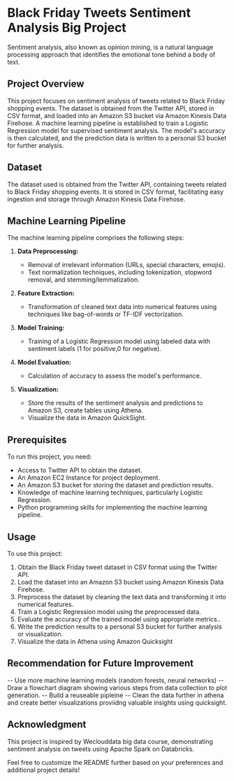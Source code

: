 # Black Friday Tweets Sentiment Analysis Big Project

Sentiment analysis, also known as opinion mining, is a natural language processing approach that identifies the emotional tone behind a body of text.

## Project Overview

This project focuses on sentiment analysis of tweets related to Black Friday shopping events. The dataset is obtained from the Twitter API, stored in CSV format, and loaded into an Amazon S3 bucket via Amazon Kinesis Data Firehose. A machine learning pipeline is established to train a Logistic Regression model for supervised sentiment analysis. The model's accuracy is then calculated, and the prediction data is written to a personal S3 bucket for further analysis.

## Dataset

The dataset used is obtained from the Twitter API, containing tweets related to Black Friday shopping events. It is stored in CSV format, facilitating easy ingestion and storage through Amazon Kinesis Data Firehose.

## Machine Learning Pipeline

The machine learning pipeline comprises the following steps:

1. **Data Preprocessing:**
   - Removal of irrelevant information (URLs, special characters, emojis).
   - Text normalization techniques, including tokenization, stopword removal, and stemming/lemmatization.

2. **Feature Extraction:**
   - Transformation of cleaned text data into numerical features using techniques like bag-of-words or TF-IDF vectorization.

3. **Model Training:**
   - Training of a Logistic Regression model using labeled data with sentiment labels (1 for positive,0 for negative).

4. **Model Evaluation:**
   - Calculation of accuracy to assess the model's performance.

5. **Visualization:**
   - Store the results of the sentiment analysis and predictions to Amazon S3, create tables using Athena.
   - Visualize the data in Amazon QuickSight.
   

## Prerequisites

To run this project, you need:

- Access to Twitter API to obtain the dataset.
- An Amazon EC2 Instance for project deployment.
- An Amazon S3 bucket for storing the dataset and prediction results.
- Knowledge of machine learning techniques, particularly Logistic Regression.
- Python programming skills for implementing the machine learning pipeline.

## Usage

To use this project:

1. Obtain the Black Friday tweet dataset in CSV format using the Twitter API.
2. Load the dataset into an Amazon S3 bucket using Amazon Kinesis Data Firehose.
3. Preprocess the dataset by cleaning the text data and transforming it into numerical features.
4. Train a Logistic Regression model using the preprocessed data.
5. Evaluate the accuracy of the trained model using appropriate metrics..
6. Write the prediction results to a personal S3 bucket for further analysis or visualization.
7. Visualize the data in Athena using Amazon Quicksight



## Recommendation for Future Improvement

-- Use more machine learning models (random forests, neural networks)
-- Draw a flowchart diagram showing various steps from data collection to plot generation.
-- Build a reuseable pipleine 
-- Clean the data further in athena and create better visualizations proviidng valuable insights using quicksight.


## Acknowledgment

This project is inspired by Weclouddata big data course, demonstrating sentiment analysis on tweets using Apache Spark on Databricks.

Feel free to customize the README further based on your preferences and additional project details!

